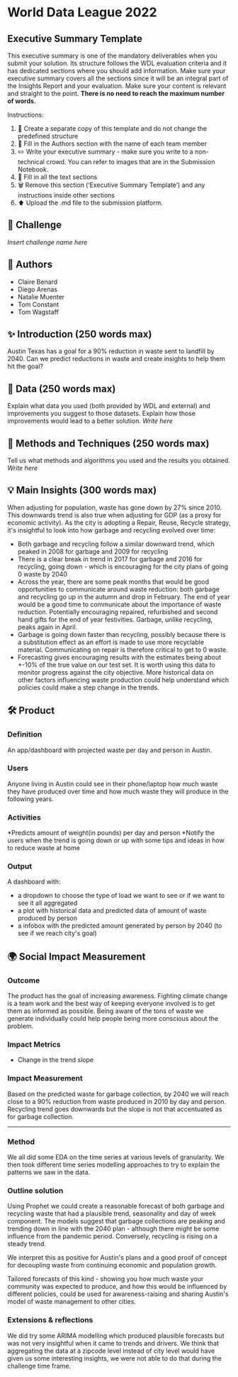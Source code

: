 # World Data League 2022

## Executive Summary Template
This executive summary is one of the mandatory deliverables when you submit your solution. Its structure follows the WDL evaluation criteria and it has dedicated sections where you should add information. Make sure your executive summary covers all the sections since it will be an integral part of the Insights Report and your evaluation. Make sure your content is relevant and straight to the point.
**There is no need to reach the maximum number of words.**

Instructions:

1. 🧱 Create a separate copy of this template and do not change the predefined structure
2. 👥 Fill in the Authors section with the name of each team member
3. ✏️ Write your executive summary - make sure you write to a non-technical crowd. You can refer to images that are in the Submission Notebook.
4. 📄 Fill in all the text sections
5. 🗑️ Remove this section (‘Executive Summary Template’) and any instructions inside other sections
6. ⬆️ Upload the .md file to the submission platform.

## 🎯 Challenge
*Insert challenge name here*

## 👥 Authors
  * Claire Benard
  * Diego Arenas
  * Natalie Muenter
  * Tom Constant
  * Tom Wagstaff

## ✨ Introduction (250 words max)
Austin Texas has a goal for a 90% reduction in waste sent to landfill by 2040. Can we predict reductions in waste and create insights to help them hit the goal?

## 🔢 Data (250 words max)
Explain what data you used (both provided by WDL and external) and improvements you suggest to those datasets. Explain how those improvements would lead to a better solution.
*Write here*

## 🧮 Methods and Techniques (250 words max)
Tell us what methods and algorithms you used and the results you obtained.
*Write here*

## 💡 Main Insights (300 words max)
When adjusting for population, waste has gone down by 27% since 2010. This downwards trend is also true when adjusting for GDP (as a proxy for economic activity). As the city is adopting a Repair, Reuse, Recycle strategy, it's insightful to look into how garbage and recycling evolved over time:

*  Both garbage and recycling follow a similar downward trend, which peaked in 2008 for garbage and 2009 for recycling
*  There is a clear break in trend in 2017 for garbage and 2016 for recycling, going down - which is encouraging for the city plans of going 0 waste by 2040
*  Across the year, there are some peak months that would be good opportunities to communicate around waste reduction: both garbage and recycling go up in the autumn and drop in February. The end of year would be a good time to communicate about the importance of waste reduction. Potentially encouraging repaired, refurbished and second hand gifts for the end of year festivities. Garbage, unlike recycling, peaks again in April.
*  Garbage is going down faster than recycling, possibly because there is a substitution effect as an effort is made to use more recyclable material. Communicating on repair is therefore critical to get to 0 waste.
* Forecasting gives encouraging results with the estimates being about +-10% of the true value on our test set. It is worth using this data to monitor progress against the city objective. More historical data on other factors influencing waste production could help understand which policies could make a step change in the trends.


## 🛠️ Product
### Definition
An app/dashboard with projected waste per day and person in Austin.

### Users
Anyone living in Austin could see in their phone/laptop how much waste they have produced over time and how much waste they will produce in the following years.

### Activities
*Predicts amount of weight(in pounds) per day and person
*Notify the users when the trend is going down or up with some tips and ideas in how to reduce waste at home  

### Output
A dashboard with:
* a dropdown to choose the type of load we want to see or if we want to see it all aggregated
* a plot with historical data and predicted data of amount of waste produced by person
* a infobox with the predicted amount generated by person by 2040 (to see if we reach city's goal) 

## 🌍 Social Impact Measurement
### Outcome
The product has the goal of increasing awareness. Fighting climate change is a team work and the best way of keeping everyone involved is to get them as informed as possible. Being aware of the tons of waste we generate individually could help people being more conscious about the problem.  

### Impact Metrics
* Change in the trend slope 

### Impact Measurement

Based on the predicted waste for garbage collection, by 2040 we will reach close to a 90% reduction from waste produced in 2010 by day and person. Recycling trend goes downwards but the slope is not that accentuated as for garbage collection.  

---
### Method
We all did some EDA on the time series at various levels of granularity. We then took different time series modelling approaches to try to explain the patterns we saw in the data.

### Outline solution
Using Prophet we could create a reasonable forecast of both garbage and recycling waste that had a plausible trend, seasonality and day of week component.
The models suggest that garbage collections are peaking and trending down in line with the 2040 plan - although there might be some influence from the pandemic period.
Conversely, recycling is rising on a steady trend.

We interpret this as positive for Austin's plans and a good proof of concept for decoupling waste from continuing economic and population growth.

Tailored forecasts of this kind - showing you how much waste your community was expected to produce, and how this would be influenced by different policies, could be used for awareness-raising and sharing Austin's model of waste management to other cities.

### Extensions & reflections
We did try some ARIMA modelling which produced plausible forecasts but was not very insightful when it came to trends and drivers.
We think that aggregating the data at a zipcode level instead of city level would have given us some interesting insights, we were not able to do that during the challenge time frame.



